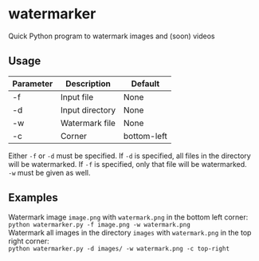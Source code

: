# watermarker
Quick Python program to watermark images and (soon) videos

## Usage

| Parameter | Description | Default |
|-----------| --- | --- |
| -f        | Input file | None |
| -d        | Input directory | None |
| -w        | Watermark file | None |
| -c        | Corner | bottom-left |

Either `-f` or `-d` must be specified. If `-d` is specified, all files in the directory will be watermarked. If `-f` is specified, only that file will be watermarked.  
`-w` must be given as well.

## Examples
Watermark image `image.png` with `watermark.png` in the bottom left corner:  
`python watermarker.py -f image.png -w watermark.png`  
Watermark all images in the directory `images` with `watermark.png` in the top right corner:  
`python watermarker.py -d images/ -w watermark.png -c top-right`  